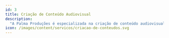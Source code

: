 ```yaml
---
id: 3
title: Criação de Conteúdo Audiovisual
description:
  "A Palma Produções é especializada na criação de conteúdo audiovisual, combinando habilidades de produção de vídeo e design gráfico. Nós criamos conteúdo orientado para SEO e otimizamos posts para melhorar o tráfego e as conversões."
icon: /images/content/servicos/criacao-de-conteudos.svg
---
```

